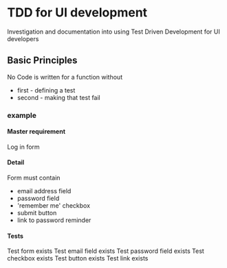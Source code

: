 TDD for UI development
======================

Investigation and documentation into using Test Driven Development for UI developers

Basic Principles
----------------

No Code is written for a function without
* first - defining a test
* second - making that test fail

### example

#### Master requirement

Log in form

#### Detail

Form must contain
* email address field
* password field
* 'remember me' checkbox
* submit button
* link to password reminder

#### Tests

Test form exists
Test email field exists
Test password field exists
Test checkbox exists
Test button exists
Test link exists
